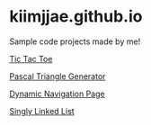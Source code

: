 # kiimjjae.github.io
Sample code projects made by me!


<a href="https://codepen.io/kiimjjae/pen/zYvpmer">Tic Tac Toe</a>

<a href="https://codepen.io/kiimjjae/pen/vYLBWjB">Pascal Triangle Generator</a>

<a href="https://codepen.io/kiimjjae/pen/LYGeKQK">Dynamic Navigation Page</a>

<a href="https://github.com/kiimjjae/kiimjjae.github.io/blob/master/SinglyLinkedList/SinglyLinkedList.js">Singly Linked List</a>


